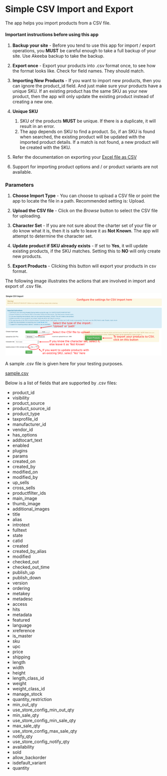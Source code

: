 # Simple CSV Import and Export

The app helps you import products from a CSV file. 

#### Important instructions before using this app

1. **Backup your site** - 
Before you tend to use this app for import / export operations, you **MUST** be careful enough to take a full backup of your site. Use Akeeba backup to take the backup.

2. **Export once** - 
Export your products into .csv format once, to see how the format looks like. Check for field names. They should match. 

3. **Importing New Products** - 
If you want to import new products, then you can ignore the product_id field. And just make sure your products have a unique SKU. If an existing product has the same SKU as your new product, then the app will only update the existing product instead of creating a new one. 

4. **Unique SKU**
    1. SKU of the products **MUST** be unique. If there is a duplicate, it will result in an error.
    2. The app depends on SKU to find a product. So, if an SKU is found when searched, the existing product will be updated with the imported product details. If a match is not found, a new product will be created with the SKU. 

5. Refer the documentation on exporting your <a target="_blank" href="https://support.office.com/en-gb/article/Import-or-export-text-txt-or-csv-files-5250ac4c-663c-47ce-937b-339e391393ba">Excel file as CSV</a>

6. Support for importing product options and / or product variants are not available.

### Parameters

1. **Choose Import Type** - 
You can choose to upload a CSV file or point the app to locate the file in a path. Recommended setting is: Upload.

2. **Upload the CSV file** - 
Click on the *Browse* button to select the CSV file for uploading.

3. **Character Set** -
If you are not sure about the charter set of your file or do know what it is, then it is safe to leave it as **Not Known**. The app will attempt to determine the character set.

4. **Update product if SKU already exists** -
If set to **Yes**, it will update existing products, if the SKU matches. Setting this to **NO** will only create new products. 

5. **Export Products** -
Clicking this button will export your products in csv format. 

The following image illustrates the actions that are involved in import and export of .csv file.

![](csv-import-settings-edited.png)

A sample .csv file is given here for your testing purposes.

[sample.csv](sample.csv)

Below is a list of fields that are supported by .csv files:

* product_id
* visibility
* product_source
* product_source_id
* product_type
* taxprofile_id
* manufacturer_id
* vendor_id
* has_options
* addtocart_text
* enabled
* plugins
* params
* created_on
* created_by
* modified_on
* modified_by
* up_sells
* cross_sells
* productfilter_ids
* main_image
* thumb_image
* additional_images
* title
* alias
* introtext
* fulltext
* state
* catid
* created
* created_by_alias
* modified
* checked_out
* checked_out_time
* publish_up
* publish_down
* version
* ordering
* metakey
* metadesc
* access
* hits
* metadata
* featured
* language
* xreference
* is_master
* sku
* upc
* price
* shipping
* length
* width
* height
* length_class_id
* weight
* weight_class_id
* manage_stock
* quantity_restriction
* min_out_qty
* use_store_config_min_out_qty
* min_sale_qty
* use_store_config_min_sale_qty
* max_sale_qty
* use_store_config_max_sale_qty
* notify_qty
* use_store_config_notify_qty
* availability
* sold
* allow_backorder
* isdefault_variant
* quantity
